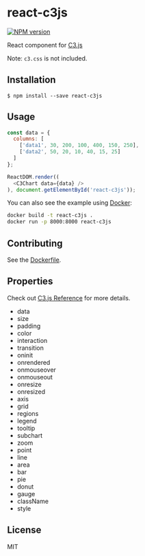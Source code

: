 # react-c3js

[![NPM version][npm-image]][npm-url]

React component for [C3.js](http://c3js.org/)

Note: `c3.css` is not included.

## Installation

```
$ npm install --save react-c3js
```

## Usage

```JavaScript
const data = {
  columns: [
    ['data1', 30, 200, 100, 400, 150, 250],
    ['data2', 50, 20, 10, 40, 15, 25]
  ]
};

ReactDOM.render((
  <C3Chart data={data} />
), document.getElementById('react-c3js'));
```

You can also see the example using [Docker](https://www.docker.com/):

```bash
docker build -t react-c3js .
docker run -p 8000:8000 react-c3js
```

## Contributing

See the [Dockerfile](https://github.com/bcbcarl/react-c3js/blob/master/Dockerfile).

## Properties

Check out [C3.js Reference](http://c3js.org/reference.html) for more details.

* data
* size
* padding
* color
* interaction
* transition
* oninit
* onrendered
* onmouseover
* onmouseout
* onresize
* onresized
* axis
* grid
* regions
* legend
* tooltip
* subchart
* zoom
* point
* line
* area
* bar
* pie
* donut
* gauge
* className
* style

## License

MIT

[npm-image]: https://img.shields.io/npm/v/react-c3js.svg?style=flat-square
[npm-url]: https://npmjs.org/package/react-c3js